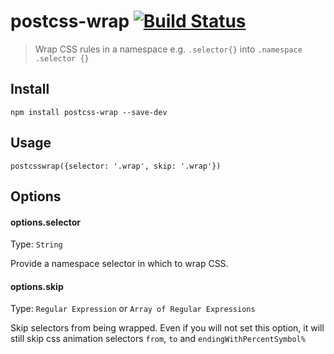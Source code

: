 # postcss-wrap [![Build Status](https://travis-ci.org/ruslansavenok/postcss-wrap.svg?branch=master)](https://travis-ci.org/ruslansavenok/postcss-wrap)

> Wrap CSS rules in a namespace e.g. `.selector{}` into `.namespace .selector {}`

## Install

```shell
npm install postcss-wrap --save-dev
```

## Usage

`postcsswrap({selector: '.wrap', skip: '.wrap'})`


## Options

#### options.selector
Type: `String`

Provide a namespace selector in which to wrap CSS.

#### options.skip
Type: `Regular Expression` or `Array of Regular Expressions`

Skip selectors from being wrapped. Even if you will not set this option, it will still skip css animation selectors `from`, `to` and `endingWithPercentSymbol%`
